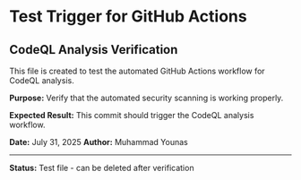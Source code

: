 # Test Trigger for GitHub Actions
## CodeQL Analysis Verification

This file is created to test the automated GitHub Actions workflow for CodeQL analysis.

**Purpose:** Verify that the automated security scanning is working properly.

**Expected Result:** This commit should trigger the CodeQL analysis workflow.

**Date:** July 31, 2025
**Author:** Muhammad Younas

---
**Status:** Test file - can be deleted after verification 